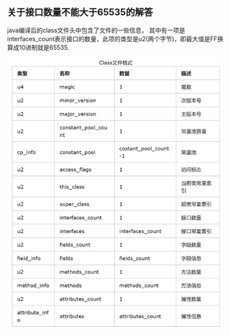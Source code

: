 ## 关于接口数量不能大于65535的解答<br>
java编译后的class文件头中包含了文件的一些信息，
其中有一项是interfaces_count表示接口的数量，此项的类型是u2(两个字节)，即最大值是FF换算成10进制就是65535.<br>

![class文件结构](class文件结构.png)